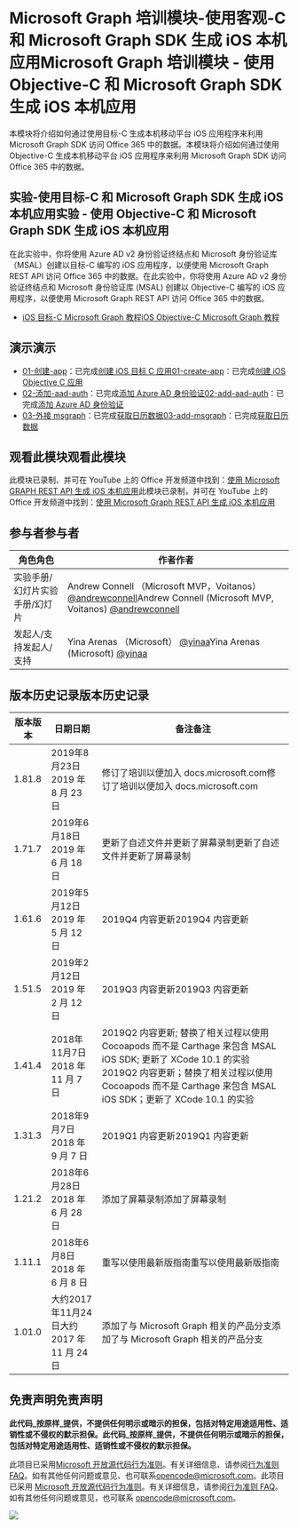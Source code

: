 # <a name="microsoft-graph-----objective-c--microsoft-graph-sdk--ios-"></a><span data-ttu-id="4330e-101">Microsoft Graph 培训模块-使用客观-C 和 Microsoft Graph SDK 生成 iOS 本机应用</span><span class="sxs-lookup"><span data-stu-id="4330e-101">Microsoft Graph 培训模块 - 使用 Objective-C 和 Microsoft Graph SDK 生成 iOS 本机应用</span></span>

<span data-ttu-id="4330e-102">本模块将介绍如何通过使用目标-C 生成本机移动平台 iOS 应用程序来利用 Microsoft Graph SDK 访问 Office 365 中的数据。</span><span class="sxs-lookup"><span data-stu-id="4330e-102">本模块将介绍如何通过使用 Objective-C 生成本机移动平台 iOS 应用程序来利用 Microsoft Graph SDK 访问 Office 365 中的数据。</span></span>

## <a name="----objective-c--microsoft-graph-sdk--ios-"></a><span data-ttu-id="4330e-103">实验-使用目标-C 和 Microsoft Graph SDK 生成 iOS 本机应用</span><span class="sxs-lookup"><span data-stu-id="4330e-103">实验 - 使用 Objective-C 和 Microsoft Graph SDK 生成 iOS 本机应用</span></span>

<span data-ttu-id="4330e-104">在此实验中，你将使用 Azure AD v2 身份验证终结点和 Microsoft 身份验证库（MSAL）创建以目标-C 编写的 iOS 应用程序，以便使用 Microsoft Graph REST API 访问 Office 365 中的数据。</span><span class="sxs-lookup"><span data-stu-id="4330e-104">在此实验中，你将使用 Azure AD v2 身份验证终结点和 Microsoft 身份验证库 (MSAL) 创建以 Objective-C 编写的 iOS 应用程序，以便使用 Microsoft Graph REST API 访问 Office 365 中的数据。</span></span>

- [<span data-ttu-id="4330e-105">iOS 目标-C Microsoft Graph 教程</span><span class="sxs-lookup"><span data-stu-id="4330e-105">iOS Objective-C Microsoft Graph 教程</span></span>](https://docs.microsoft.com/graph/tutorials/ios-objectivec)

## <a name=""></a><span data-ttu-id="4330e-106">演示</span><span class="sxs-lookup"><span data-stu-id="4330e-106">演示</span></span>

- <span data-ttu-id="4330e-107">[01-创建-app](demos/01-create-app)：已完成[创建 iOS 目标 C 应用](https://docs.microsoft.com/graph/tutorials/ios-objectivec?tutorial-step=1)</span><span class="sxs-lookup"><span data-stu-id="4330e-107">[01-create-app](demos/01-create-app)：已完成[创建 iOS Objective C 应用](https://docs.microsoft.com/graph/tutorials/ios-objectivec?tutorial-step=1)</span></span>
- <span data-ttu-id="4330e-108">[02-添加-aad-auth](demos/02-add-aad-auth)：已完成[添加 Azure AD 身份验证](https://docs.microsoft.com/graph/tutorials/ios-objectivec?tutorial-step=3)</span><span class="sxs-lookup"><span data-stu-id="4330e-108">[02-add-aad-auth](demos/02-add-aad-auth)：已完成[添加 Azure AD 身份验证](https://docs.microsoft.com/graph/tutorials/ios-objectivec?tutorial-step=3)</span></span>
- <span data-ttu-id="4330e-109">[03-外接 msgraph](demos/03-add-msgraph)：已完成[获取日历数据](https://docs.microsoft.com/graph/tutorials/ios-objectivec?tutorial-step=4)</span><span class="sxs-lookup"><span data-stu-id="4330e-109">[03-add-msgraph](demos/03-add-msgraph)：已完成[获取日历数据](https://docs.microsoft.com/graph/tutorials/ios-objectivec?tutorial-step=4)</span></span>

## <a name=""></a><span data-ttu-id="4330e-110">观看此模块</span><span class="sxs-lookup"><span data-stu-id="4330e-110">观看此模块</span></span>

<span data-ttu-id="4330e-111">此模块已录制、并可在 YouTube 上的 Office 开发频道中找到：[使用 Microsoft GRAPH REST API 生成 iOS 本机应用](https://youtu.be/Gg8Qy1Dqyzw)</span><span class="sxs-lookup"><span data-stu-id="4330e-111">此模块已录制，并可在 YouTube 上的 Office 开发频道中找到：[使用 Microsoft Graph REST API 生成 iOS 本机应用](https://youtu.be/Gg8Qy1Dqyzw)</span></span>

## <a name=""></a><span data-ttu-id="4330e-112">参与者</span><span class="sxs-lookup"><span data-stu-id="4330e-112">参与者</span></span>

| <span data-ttu-id="4330e-113">角色</span><span class="sxs-lookup"><span data-stu-id="4330e-113">角色</span></span> | <span data-ttu-id="4330e-114">作者</span><span class="sxs-lookup"><span data-stu-id="4330e-114">作者</span></span> |
| -------------------- | ------------------------------------------------------------------------------------- |
| <span data-ttu-id="4330e-115">实验手册/幻灯片</span><span class="sxs-lookup"><span data-stu-id="4330e-115">实验手册/幻灯片</span></span> | <span data-ttu-id="4330e-116">Andrew Connell （Microsoft MVP，Voitanos） [@andrewconnell](//github.com/andrewconnell)</span><span class="sxs-lookup"><span data-stu-id="4330e-116">Andrew Connell (Microsoft MVP, Voitanos) [@andrewconnell](//github.com/andrewconnell)</span></span> |
| <span data-ttu-id="4330e-117">发起人/支持</span><span class="sxs-lookup"><span data-stu-id="4330e-117">发起人/支持</span></span> | <span data-ttu-id="4330e-118">Yina Arenas （Microsoft） [@yinaa](//github.com/yinaa)</span><span class="sxs-lookup"><span data-stu-id="4330e-118">Yina Arenas (Microsoft) [@yinaa](//github.com/yinaa)</span></span> |

## <a name=""></a><span data-ttu-id="4330e-119">版本历史记录</span><span class="sxs-lookup"><span data-stu-id="4330e-119">版本历史记录</span></span>

| <span data-ttu-id="4330e-120">版本</span><span class="sxs-lookup"><span data-stu-id="4330e-120">版本</span></span> | <span data-ttu-id="4330e-121">日期</span><span class="sxs-lookup"><span data-stu-id="4330e-121">日期</span></span> | <span data-ttu-id="4330e-122">备注</span><span class="sxs-lookup"><span data-stu-id="4330e-122">备注</span></span> |
| ------- | ------------------ | ------------------------------------------------------------------------------------------------------------------------------------ |
| <span data-ttu-id="4330e-123">1.8</span><span class="sxs-lookup"><span data-stu-id="4330e-123">1.8</span></span> | <span data-ttu-id="4330e-124">2019年8月23日</span><span class="sxs-lookup"><span data-stu-id="4330e-124">2019 年 8 月 23 日</span></span> | <span data-ttu-id="4330e-125">修订了培训以便加入 docs.microsoft.com</span><span class="sxs-lookup"><span data-stu-id="4330e-125">修订了培训以便加入 docs.microsoft.com</span></span> |
| <span data-ttu-id="4330e-126">1.7</span><span class="sxs-lookup"><span data-stu-id="4330e-126">1.7</span></span> | <span data-ttu-id="4330e-127">2019年6月18日</span><span class="sxs-lookup"><span data-stu-id="4330e-127">2019 年 6 月 18 日</span></span> | <span data-ttu-id="4330e-128">更新了自述文件并更新了屏幕录制</span><span class="sxs-lookup"><span data-stu-id="4330e-128">更新了自述文件并更新了屏幕录制</span></span> |
| <span data-ttu-id="4330e-129">1.6</span><span class="sxs-lookup"><span data-stu-id="4330e-129">1.6</span></span> | <span data-ttu-id="4330e-130">2019年5月12日</span><span class="sxs-lookup"><span data-stu-id="4330e-130">2019 年 5 月 12 日</span></span> | <span data-ttu-id="4330e-131">2019Q4 内容更新</span><span class="sxs-lookup"><span data-stu-id="4330e-131">2019Q4 内容更新</span></span> |
| <span data-ttu-id="4330e-132">1.5</span><span class="sxs-lookup"><span data-stu-id="4330e-132">1.5</span></span> | <span data-ttu-id="4330e-133">2019年2月12日</span><span class="sxs-lookup"><span data-stu-id="4330e-133">2019 年 2 月 12 日</span></span> | <span data-ttu-id="4330e-134">2019Q3 内容更新</span><span class="sxs-lookup"><span data-stu-id="4330e-134">2019Q3 内容更新</span></span> |
| <span data-ttu-id="4330e-135">1.4</span><span class="sxs-lookup"><span data-stu-id="4330e-135">1.4</span></span> | <span data-ttu-id="4330e-136">2018年11月7日</span><span class="sxs-lookup"><span data-stu-id="4330e-136">2018 年 11 月 7 日</span></span> | <span data-ttu-id="4330e-137">2019Q2 内容更新; 替换了相关过程以使用 Cocoapods 而不是 Carthage 来包含 MSAL iOS SDK; 更新了 XCode 10.1 的实验</span><span class="sxs-lookup"><span data-stu-id="4330e-137">2019Q2 内容更新；替换了相关过程以使用 Cocoapods 而不是 Carthage 来包含 MSAL iOS SDK；更新了 XCode 10.1 的实验</span></span> |
| <span data-ttu-id="4330e-138">1.3</span><span class="sxs-lookup"><span data-stu-id="4330e-138">1.3</span></span> | <span data-ttu-id="4330e-139">2018年9月7日</span><span class="sxs-lookup"><span data-stu-id="4330e-139">2018 年 9 月 7 日</span></span> | <span data-ttu-id="4330e-140">2019Q1 内容更新</span><span class="sxs-lookup"><span data-stu-id="4330e-140">2019Q1 内容更新</span></span> |
| <span data-ttu-id="4330e-141">1.2</span><span class="sxs-lookup"><span data-stu-id="4330e-141">1.2</span></span> | <span data-ttu-id="4330e-142">2018年6月28日</span><span class="sxs-lookup"><span data-stu-id="4330e-142">2018 年 6 月 28 日</span></span> | <span data-ttu-id="4330e-143">添加了屏幕录制</span><span class="sxs-lookup"><span data-stu-id="4330e-143">添加了屏幕录制</span></span> |
| <span data-ttu-id="4330e-144">1.1</span><span class="sxs-lookup"><span data-stu-id="4330e-144">1.1</span></span> | <span data-ttu-id="4330e-145">2018年6月8日</span><span class="sxs-lookup"><span data-stu-id="4330e-145">2018 年 6 月 8 日</span></span> | <span data-ttu-id="4330e-146">重写以使用最新版指南</span><span class="sxs-lookup"><span data-stu-id="4330e-146">重写以使用最新版指南</span></span> |
| <span data-ttu-id="4330e-147">1.0</span><span class="sxs-lookup"><span data-stu-id="4330e-147">1.0</span></span> | <span data-ttu-id="4330e-148">大约2017年11月24日</span><span class="sxs-lookup"><span data-stu-id="4330e-148">大约 2017 年 11 月 24 日</span></span> | <span data-ttu-id="4330e-149">添加了与 Microsoft Graph 相关的产品分支</span><span class="sxs-lookup"><span data-stu-id="4330e-149">添加了与 Microsoft Graph 相关的产品分支</span></span> |

## <a name=""></a><span data-ttu-id="4330e-150">免责声明</span><span class="sxs-lookup"><span data-stu-id="4330e-150">免责声明</span></span>

<span data-ttu-id="4330e-151">**此代码_按原样_提供，不提供任何明示或暗示的担保，包括对特定用途适用性、适销性或不侵权的默示担保。**</span><span class="sxs-lookup"><span data-stu-id="4330e-151">**此代码_按原样_提供，不提供任何明示或暗示的担保，包括对特定用途适用性、适销性或不侵权的默示担保。**</span></span>

<span data-ttu-id="4330e-152">此项目已采用[Microsoft 开放源代码行为准则](https://opensource.microsoft.com/codeofconduct/)。有关详细信息、请参阅[行为准则 FAQ](https://opensource.microsoft.com/codeofconduct/faq/)。如有其他任何问题或意见、也可联系[opencode@microsoft.com](mailto:opencode@microsoft.com)。</span><span class="sxs-lookup"><span data-stu-id="4330e-152">此项目已采用 [Microsoft 开放源代码行为准则](https://opensource.microsoft.com/codeofconduct/)。有关详细信息，请参阅[行为准则 FAQ](https://opensource.microsoft.com/codeofconduct/faq/)。如有其他任何问题或意见，也可联系 [opencode@microsoft.com](mailto:opencode@microsoft.com)。</span></span>

<img src="https://telemetry.sharepointpnp.com/msgraph-training-ios-objectivec" />
